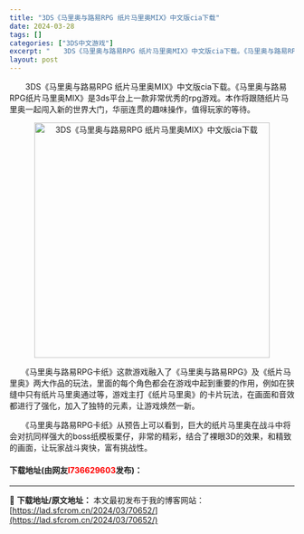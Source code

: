 ```yaml
---
title: "3DS《马里奥与路易RPG 纸片马里奥MIX》中文版cia下载"
date: 2024-03-28
tags: []
categories: ["3DS中文游戏"]
excerpt: "　　3DS《马里奥与路易RPG 纸片马里奥MIX》中文版cia下载。《马里奥与路易RPG纸片马里奥MIX》是3ds平台上一款非常优秀的rpg游戏。本作将跟随纸片马里奥一起闯入新的世界大门，华丽连贯的趣味操作，值得玩家的等待。 　　《马里奥与路易RPG卡纸》这款游戏融入了《马里奥与路易RPG》及《纸片&hellip;"
layout: post
---
```


 <p>　　3DS《马里奥与路易RPG 纸片马里奥MIX》中文版cia下载。《马里奥与路易RPG纸片马里奥MIX》是3ds平台上一款非常优秀的rpg游戏。本作将跟随纸片马里奥一起闯入新的世界大门，华丽连贯的趣味操作，值得玩家的等待。</p> <p align="center"><img align="" border="0" src="https://lad.sfcrom.cn/wp-content/uploads/2024/03/20240328_66054820222fc.png" width="416" alt="3DS《马里奥与路易RPG 纸片马里奥MIX》中文版cia下载" /></p> <p>　　《马里奥与路易RPG卡纸》这款游戏融入了《马里奥与路易RPG》及《纸片马里奥》两大作品的玩法，里面的每个角色都会在游戏中起到重要的作用，例如在狭缝中只有纸片马里奥通过等，游戏主打《纸片马里奥》的卡片玩法，在画面和音效都进行了强化，加入了独特的元素，让游戏焕然一新。</p> <p>　　《马里奥与路易RPG卡纸》从预告上可以看到，巨大的纸片马里奥在战斗中将会对抗同样强大的boss纸模板栗仔，非常的精彩，结合了裸眼3D的效果，和精致的画面，让玩家战斗爽快，富有挑战性。</p> <p><h4>下载地址(由网友<font color="red">l736629603</font>发布)：</h4></p> 

---
📖 **下载地址/原文地址：** 本文最初发布于我的博客网站：[https://lad.sfcrom.cn/2024/03/70652/](https://lad.sfcrom.cn/2024/03/70652/)
